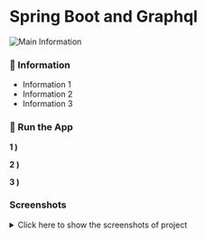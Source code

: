 # Spring Boot and Graphql

<img src="#" alt="Main Information" width="800" height="300">

### 📖 Information

<ul style="list-style-type:disc">
  <li>Information 1 </li>
  <li>Information 2</li>
  <li>Information 3</li>
</ul>

### 🔨 Run the App

<b>1 )</b> 

<b>2 )</b> 

<b>3 )</b> 


### Screenshots

<details>
<summary>Click here to show the screenshots of project</summary>
    <p> Figure 1 </p>
    <img src ="screenshots/1.PNG">
    <p> Figure 2 </p>
    <img src ="screenshots/2.PNG">
    <p> Figure 3 </p>
    <img src ="screenshots/3.PNG">
    <p> Figure 4 </p>
    <img src ="screenshots/4.PNG">
    <p> Figure 5 </p>
    <img src ="screenshots/5.PNG">
    <p> Figure 6 </p>
    <img src ="screenshots/6.PNG">
    <p> Figure 7 </p>
    <img src ="screenshots/7.PNG">
    <p> Figure 8 </p>
    <img src ="screenshots/8.PNG">
    <p> Figure 9 </p>
    <img src ="screenshots/9.PNG">
    <p> Figure 10 </p>
    <img src ="screenshots/10.PNG">
    <p> Figure 11 </p>
    <img src ="screenshots/11.PNG">
    <p> Figure 12 </p>
    <img src ="screenshots/12.PNG">
    <p> Figure 13 </p>
    <img src ="screenshots/13.PNG">
    <p> Figure 14 </p>
    <img src ="screenshots/14.PNG">
    <p> Figure 15 </p>
    <img src ="screenshots/15.PNG">
    <p> Figure 16 </p>
    <img src ="screenshots/16.PNG">
    <p> Figure 17 </p>
    <img src ="screenshots/17.PNG">
    <p> Figure 18 </p>
    <img src ="screenshots/18.PNG">
    <p> Figure 19 </p>
    <img src ="screenshots/19.PNG">
    <p> Figure 20 </p>
    <img src ="screenshots/20.PNG">
    <p> Figure 21 </p>
    <img src ="screenshots/21.PNG">
    <p> Figure 22 </p>
    <img src ="screenshots/22.PNG">
    <p> Figure 23 </p>
    <img src ="screenshots/23.PNG">
    <p> Figure 24 </p>
    <img src ="screenshots/24.PNG">
    <p> Figure 25 </p>
    <img src ="screenshots/25.PNG">
    <p> Figure 26 </p>
    <img src ="screenshots/26.PNG">
    <p> Figure 27 </p>
    <img src ="screenshots/27.PNG">
    <p> Figure 28 </p>
    <img src ="screenshots/28.PNG">
    <p> Figure 29 </p>
    <img src ="screenshots/29.PNG">
    <p> Figure 30 </p>
    <img src ="screenshots/30.PNG">
    <p> Figure 31 </p>
    <img src ="screenshots/31.PNG">
    <p> Figure 32 </p>
    <img src ="screenshots/32.PNG">
    <p> Figure 33 </p>
    <img src ="screenshots/33.PNG">
    <p> Figure 34 </p>
    <img src ="screenshots/34.PNG">
    <p> Figure 35 </p>
    <img src ="screenshots/35.PNG">        
</details>